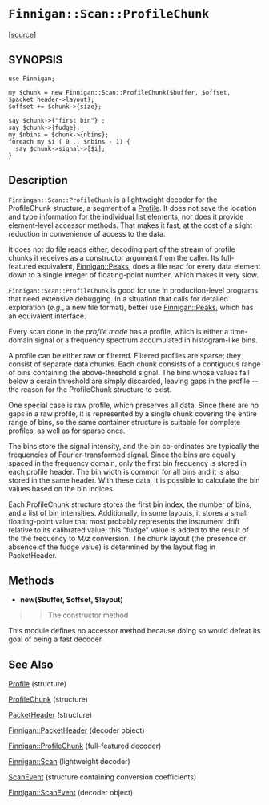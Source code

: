 # `Finnigan::Scan::ProfileChunk` #

[[source](http://code.google.com/p/unfinnigan/source/browse/perl/Finnigan/lib/Finnigan/Scan.pm)]

## SYNOPSIS ##

```
use Finnigan;

my $chunk = new Finnigan::Scan::ProfileChunk($buffer, $offset, $packet_header->layout);
$offset += $chunk->{size};

say $chunk->{"first bin"} ;
say $chunk->{fudge};
my $nbins = $chunk->{nbins};
foreach my $i ( 0 .. $nbins - 1) {
  say $chunk->signal->[$i];
}
```

## Description ##

`Finningan::Scan::ProfileChunk` is a lightweight decoder for the ProfileChunk structure, a segment of a [Profile](Profile.md). It does not save the location and type information for the individual list elements, nor does it provide element-level accessor methods. That makes it fast, at the cost of a slight reduction in convenience of access to the data.

It does not do file reads either, decoding part of the stream of profile chunks it receives as a constructor argument from the caller. Its full-featured equivalent, [Finnigan::Peaks](FinniganPeaks.md), does a file read for every data element down to a single integer of floating-point number, which makes it very slow.

`Finnigan::Scan::ProfileChunk` is good for use in production-level programs that need extensive debugging. In a situation that calls for detailed exploration (_e.g._, a new file format), better use [Finnigan::Peaks](FinniganPeaks.md), which has an equivalent interface.

Every scan done in the _profile mode_ has a profile, which is either a time-domain signal or a frequency spectrum accumulated in histogram-like bins.

A profile can be either raw or filtered. Filtered profiles are sparse; they consist of separate data chunks. Each chunk consists of a contiguous range of bins containing the above-threshold signal. The bins whose values fall below a cerain threshold are simply discarded, leaving gaps in the profile -- the reason for the ProfileChunk structure to exist.

One special case is raw profile, which preserves all data. Since there are no gaps in a raw profile, it is represented by a single chunk covering the entire range of bins, so the same container structure is suitable for complete profiles, as well as for sparse ones.

The bins store the signal intensity, and the bin co-ordinates are typically the frequencies of Fourier-transformed signal. Since the bins are equally spaced in the frequency domain, only the first bin frequency is stored in each profile header. The bin width is common for all bins and it is also stored in the same header. With these data, it is possible to calculate the bin values based on the bin indices.

Each ProfileChunk structure stores the first bin index, the number of bins, and a list of bin intensities. Additionally, in some layouts, it stores a small floating-point value that most probably represents the instrument drift relative to its calibrated value; this "fudge" value is added to the result of the the frequency to _M/z_ conversion. The chunk layout (the presence or absence of the fudge value) is determined by the layout flag in PacketHeader.

## Methods ##


  * **new($buffer, $offset, $layout)**
> > The constructor method

This module defines no accessor method because doing so would defeat its goal of being a fast decoder.

## See Also ##

[Profile](Profile.md) (structure)

[ProfileChunk](ProfileChunk.md) (structure)

[PacketHeader](PacketHeader.md) (structure)

[Finnigan::PacketHeader](FinniganPacketHeader.md) (decoder object)

[Finnigan::ProfileChunk](FinniganProfileChunk.md) (full-featured decoder)

[Finnigan::Scan](FinniganScan.md) (lightweight decoder)

[ScanEvent](ScanEvent.md) (structure containing conversion coefficients)

[Finnigan::ScanEvent](FinniganScanEvent.md) (decoder object)